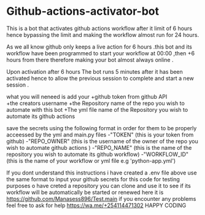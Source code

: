 # Github-actions-activator-bot
This is a bot that activates github actions workflow after it limit of 6 hours hence bypassing the limit and making the workflow almost run for 24 hours.
 
As we all know github only keeps a live action for 6 hours .this bot and its workflow have been programmed to start your workflow at 00:00 ,then +6 hours from there therefore making your bot almost always online .

Upon activation after 6 hours The bot runs 5 minutes after it has been activated hence to allow the previous session to complete and start a new session .
       
 what you will neneed is add your 
     +github token from github API            
     +the creators username 
     +the Repository name of the repo you wish to automate with this bot
     +The yml file name of the Repository you wish to automate its github actions

save the secrets using the following format in order for them to be properly acceessed by the yml and main.py files 
        -"TOKEN" (this is your token from github)
         -"REPO_OWNER" (this is the username of the owner of the repo you wish to automate github actions )
          -"REPO_NAME" (this is the name of the repository you wish to automate its github workflow)
          -"WORKFLOW_ID" (this is the name of your workflow or yml file e.g 'python-app.yml')

   If you dont understand this instructions i have created a .env file above use the same format to input your github secrets for this code 
   for testing purposes o have creted a repository you can clone and use it to see if its workflow will be automatically be started or renewed here it is https://github.com/Manasess896/Test.main
   if you encounter any problems feel free to ask for help https://wa.me/+254114471302
         HAPPY CODING
     
